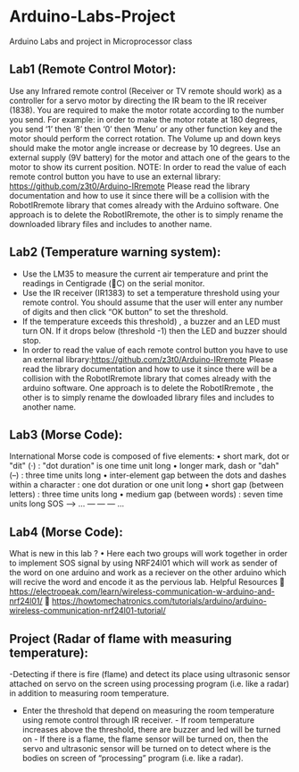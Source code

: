 # Arduino-Labs-Project
Arduino Labs and project in Microprocessor class

Lab1 (Remote Control Motor):
----------------------------
Use any Infrared remote control (Receiver or TV remote should work) as a controller for a servo motor by directing the IR beam to the IR receiver (1838).
You are required to make the motor rotate according to the number you send. For example: in order to make the motor rotate at 180 degrees, you send ‘1’ then ‘8’ then ‘0’ then ‘Menu’ or any other function key and the motor should perform the correct rotation. The Volume up and down keys should make the motor angle increase or decrease by 10 degrees. Use an external supply (9V battery) for the motor and attach one of the gears to the motor to show its current position.
NOTE: In order to read the value of each remote control button you have to use an external library:
https://github.com/z3t0/Arduino-IRremote
Please read the library documentation and how to use it since there will be a collision with the RobotIRremote library that comes already with the Arduino software. One approach is to delete the RobotIRremote, the other is to simply rename the downloaded library files and includes to another name.

Lab2 (Temperature warning system):
----------------------------------
- Use the LM35 to measure the current air temperature and print the readings in Centigrade (C) on the serial monitor.
- Use the IR receiver (IR1383) to set a temperature threshold using your remote control. You should assume that the user will enter any number of digits and then click “OK button” to set the threshold.
- If the temperature exceeds this threshold) , a buzzer and an LED must turn ON. If it drops below (threshold -1) then the LED and buzzer should stop.
- In order to read the value of each remote control button you have to use an external library:https://github.com/z3t0/Arduino-IRremote
Please read the library documentation and how to use it since there will be a collision with the RobotIRremote library that comes already with the arduino software. One approach is to delete the RobotIRremote , the other is to simply rename the dowloaded library files and includes to another name.

Lab3 (Morse Code):
------------------
International Morse code is composed of five elements:
• short mark, dot or "dit" (·) : "dot duration" is one time unit long
• longer mark, dash or "dah" (–) : three time units long
• inter-element gap between the dots and dashes within a character : one dot duration or one unit long
• short gap (between letters) : three time units long
• medium gap (between words) : seven time units long
SOS --> … — — — …

Lab4 (Morse Code):
------------------
What is new in this lab ?
• Here each two groups will work together in order to implement SOS signal by using NRF24l01 which will work as sender of the word on one arduino and work as a reciever on the other arduino which will recive the word and encode it as the pervious lab.
Helpful Resources
 https://electropeak.com/learn/wireless-communication-w-arduino-and-nrf24l01/
 https://howtomechatronics.com/tutorials/arduino/arduino-wireless-communication-nrf24l01-tutorial/

Project (Radar of flame with measuring temperature):
----------------------------------------------------
-Detecting if there is fire (flame) and detect its place using ultrasonic sensor attached on servo on the screen using processing program (i.e. like a radar) in addition to measuring room temperature.
- Enter the threshold that depend on measuring the room temperature using remote control through IR receiver. - If room temperature increases above the threshold, there are buzzer and led will be turned on - If there is a flame, the flame sensor will be turned on, then the servo and ultrasonic sensor will be turned on to detect where is the bodies on screen of “processing” program (i.e. like a radar).
